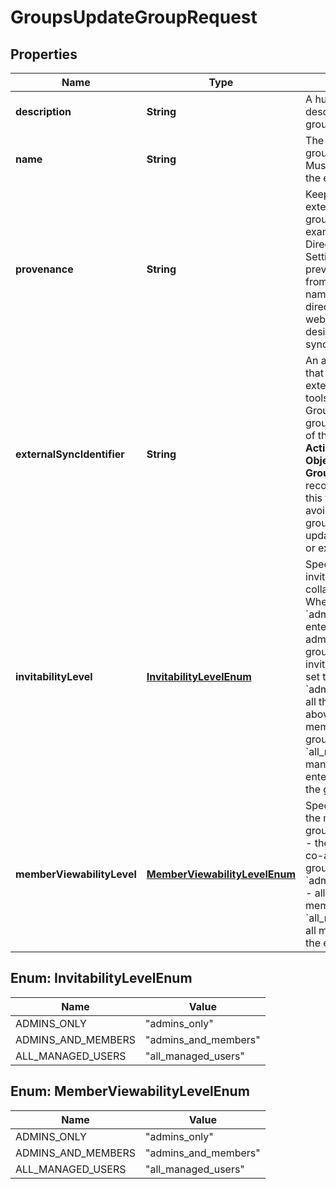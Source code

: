 

# GroupsUpdateGroupRequest


## Properties

| Name | Type | Description | Notes |
|------------ | ------------- | ------------- | -------------|
|**description** | **String** | A human readable description of the group. |  [optional] |
|**name** | **String** | The name of the new group to be created. Must be unique within the enterprise. |  [optional] |
|**provenance** | **String** | Keeps track of which external source this group is coming, for example &#x60;Active Directory&#x60;, or &#x60;Okta&#x60;.  Setting this will also prevent Box admins from editing the group name and its members directly via the Box web application.  This is desirable for one-way syncing of groups. |  [optional] |
|**externalSyncIdentifier** | **String** | An arbitrary identifier that can be used by external group sync tools to link this Box Group to an external group.  Example values of this field could be an **Active Directory Object ID** or a **Google Group ID**.  We recommend you use of this field in order to avoid issues when group names are updated in either Box or external systems. |  [optional] |
|**invitabilityLevel** | [**InvitabilityLevelEnum**](#InvitabilityLevelEnum) | Specifies who can invite the group to collaborate on folders.  When set to &#x60;admins_only&#x60; the enterprise admin, co-admins, and the group&#39;s admin can invite the group.  When set to &#x60;admins_and_members&#x60; all the admins listed above and group members can invite the group.  When set to &#x60;all_managed_users&#x60; all managed users in the enterprise can invite the group. |  [optional] |
|**memberViewabilityLevel** | [**MemberViewabilityLevelEnum**](#MemberViewabilityLevelEnum) | Specifies who can see the members of the group.  * &#x60;admins_only&#x60; - the enterprise admin, co-admins, group&#39;s   group admin * &#x60;admins_and_members&#x60; - all admins and group members * &#x60;all_managed_users&#x60; - all managed users in the   enterprise |  [optional] |



## Enum: InvitabilityLevelEnum

| Name | Value |
|---- | -----|
| ADMINS_ONLY | &quot;admins_only&quot; |
| ADMINS_AND_MEMBERS | &quot;admins_and_members&quot; |
| ALL_MANAGED_USERS | &quot;all_managed_users&quot; |



## Enum: MemberViewabilityLevelEnum

| Name | Value |
|---- | -----|
| ADMINS_ONLY | &quot;admins_only&quot; |
| ADMINS_AND_MEMBERS | &quot;admins_and_members&quot; |
| ALL_MANAGED_USERS | &quot;all_managed_users&quot; |



